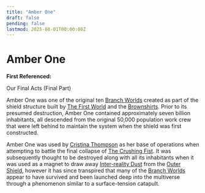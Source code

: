 ```yaml
---
title: "Amber One"
draft: false
pending: false
lastmod: 2025-08-01T00:00:00Z
---
```


# Amber One

**First Referenced:**

Our Final Acts (Final Part)


Amber One was one of the original ten [Branch Worlds](/worlds/branch-world/) created as part of the shield structure built by [The First World](/worlds/the-first-world/) and the [Brownshirts](/races/brownshirt/). Prior to its presumed destruction, Amber One contained approximately seven billion inhabitants, all descended from the original 50,000 population work crew that were left behind to maintain the system when the shield was first constructed.

Amber One was used by [Cristina Thompson](/people/cristina-thompson/) as her base of operations when attempting to battle the final collapse of [The Crushing Fist](/unknown/the-crushing-fist/). It was subsequently thought to be destroyed along with all its inhabitants when it was used as a magnet to draw away [Inter-reality Dust](/unknown/inter-reality-dust/) from the [Outer Shield](/devices/outer-shield/), however it has since transpired that many of the [Branch Worlds](/worlds/branch-world/) appear to have survived and been launched deep into the multiverse through a phenomenon similar to a surface-tension catapult.